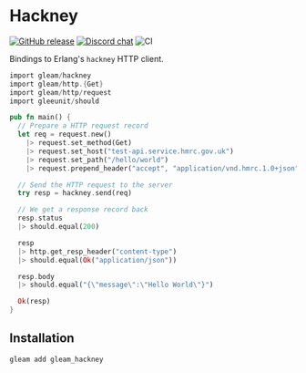 # Hackney

<a href="https://github.com/gleam-lang/hackney/releases"><img src="https://img.shields.io/github/release/gleam-lang/hackney" alt="GitHub release"></a>
<a href="https://discord.gg/Fm8Pwmy"><img src="https://img.shields.io/discord/768594524158427167?color=blue" alt="Discord chat"></a>
![CI](https://github.com/gleam-lang/hackney/workflows/test/badge.svg?branch=main)

Bindings to Erlang's `hackney` HTTP client.

```rust
import gleam/hackney
import gleam/http.{Get}
import gleam/http/request
import gleeunit/should

pub fn main() {
  // Prepare a HTTP request record
  let req = request.new()
    |> request.set_method(Get)
    |> request.set_host("test-api.service.hmrc.gov.uk")
    |> request.set_path("/hello/world")
    |> request.prepend_header("accept", "application/vnd.hmrc.1.0+json")

  // Send the HTTP request to the server
  try resp = hackney.send(req)

  // We get a response record back
  resp.status
  |> should.equal(200)

  resp
  |> http.get_resp_header("content-type")
  |> should.equal(Ok("application/json"))

  resp.body
  |> should.equal("{\"message\":\"Hello World\"}")

  Ok(resp)
}
```

## Installation

```shell
gleam add gleam_hackney
```
